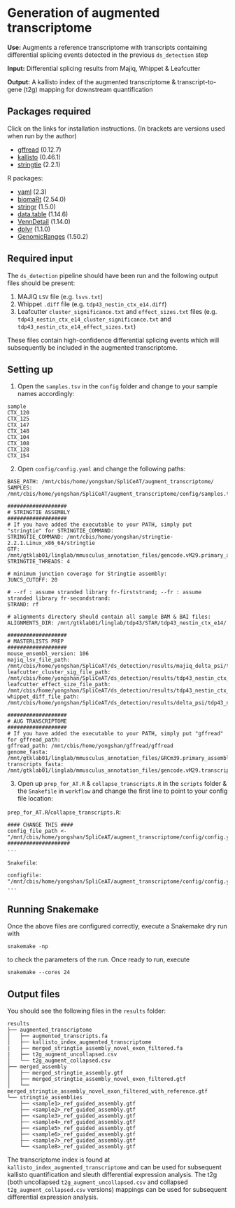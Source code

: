 # Generation of augmented transcriptome
**Use:** Augments a reference transcriptome with transcripts containing differential splicing events detected in the previous `ds_detection` step

**Input:** Differential splicing results from Majiq, Whippet & Leafcutter

**Output:** A kallisto index of the augmented transcriptome & transcript-to-gene (t2g) mapping for downstream quantification 

## Packages required
Click on the links for installation instructions. (In brackets are versions used when run by the author)
- [gffread](https://github.com/gpertea/gffread#installation) (0.12.7)
- [kallisto](https://pachterlab.github.io/kallisto/download) (0.46.1)
- [stringtie](https://ccb.jhu.edu/software/stringtie/#install) (2.2.1)

R packages:
- [yaml](https://www.rdocumentation.org/packages/yaml/versions/2.3.7) (2.3)
- [biomaRt](https://bioconductor.org/packages/release/bioc/html/biomaRt.html) (2.54.0)
- [stringr](https://cran.r-project.org/web/packages/stringr/readme/README.html) (1.5.0)
- [data.table](https://github.com/Rdatatable/data.table#installation) (1.14.6)
- [VennDetail](https://www.bioconductor.org/packages/release/bioc/html/VennDetail.html) (1.14.0)
- [dplyr](https://www.r-project.org/nosvn/pandoc/dplyr.html) (1.1.0)
- [GenomicRanges](https://bioconductor.org/packages/release/bioc/html/GenomicRanges.html) (1.50.2)

## Required input
The `ds_detection` pipeline should have been run and the following output files should be present: 
1. MAJIQ `LSV` file (e.g. `lsvs.txt`)
2. Whippet `.diff` file (e.g. `tdp43_nestin_ctx_e14.diff`)
3. Leafcutter `cluster_significance.txt` and `effect_sizes.txt` files (e.g. `tdp43_nestin_ctx_e14_cluster_significance.txt` and `tdp43_nestin_ctx_e14_effect_sizes.txt`)

These files contain high-confidence differential splicing events which will subsequently be included in the augmented transcriptome.

## Setting up
1. Open the `samples.tsv` in the `config` folder and change to your sample names accordingly:
```
sample
CTX_120
CTX_125
CTX_147
CTX_148
CTX_104
CTX_108
CTX_128
CTX_154
```

2. Open `config/config.yaml` and change the following paths:
```
BASE_PATH: /mnt/cbis/home/yongshan/SpliCeAT/augment_transcriptome/
SAMPLES: /mnt/cbis/home/yongshan/SpliCeAT/augment_transcriptome/config/samples.tsv

###################
# STRINGTIE ASSEMBLY
###################
# If you have added the executable to your PATH, simply put "stringtie" for STRINGTIE_COMMAND:
STRINGTIE_COMMAND: /mnt/cbis/home/yongshan/stringtie-2.2.1.Linux_x86_64/stringtie
GTF: /mnt/gtklab01/linglab/mmusculus_annotation_files/gencode.vM29.primary_assembly.annotation.gtf
STRINGTIE_THREADS: 4

# minimum junction coverage for Stringtie assembly:
JUNCS_CUTOFF: 20 

# --rf : assume stranded library fr-firststrand; --fr : assume stranded library fr-secondstrand:
STRAND: rf

# alignments directory should contain all sample BAM & BAI files:
ALIGNMENTS_DIR: /mnt/gtklab01/linglab/tdp43/STAR/tdp43_nestin_ctx_e14/

###################
# MASTERLISTS PREP
###################
mouse_ensembl_version: 106
majiq_lsv_file_path: /mnt/cbis/home/yongshan/SpliCeAT/ds_detection/results/majiq_delta_psi/tdp43_nestin_ctx_e14/lsvs.txt
leafcutter_cluster_sig_file_path: /mnt/cbis/home/yongshan/SpliCeAT/ds_detection/results/tdp43_nestin_ctx_e14_cluster_significance.txt
leafcutter_effect_size_file_path: /mnt/cbis/home/yongshan/SpliCeAT/ds_detection/results/tdp43_nestin_ctx_e14_effect_sizes.txt
whippet_diff_file_path: /mnt/cbis/home/yongshan/SpliCeAT/ds_detection/results/delta_psi/tdp43_nestin_ctx_e14.diff

###################
# AUG TRANSCRIPTOME
###################
# If you have added the executable to your PATH, simply put "gffread" for gffread_path:
gffread_path: /mnt/cbis/home/yongshan/gffread/gffread
genome_fasta: /mnt/gtklab01/linglab/mmusculus_annotation_files/GRCm39.primary_assembly.genome.fa
transcripts_fasta: /mnt/gtklab01/linglab/mmusculus_annotation_files/gencode.vM29.transcripts.fa
```

3. Open up `prep_for_AT.R` & `collapse_transcripts.R` in the `scripts` folder & the `Snakefile` in `workflow` and change the first line to point to your config file location:

`prep_for_AT.R`/`collapse_transcripts.R`:
```
#### CHANGE THIS ####
config_file_path <- "/mnt/cbis/home/yongshan/SpliCeAT/augment_transcriptome/config/config.yaml"
####################
...
```
`Snakefile`:
```
configfile: "/mnt/cbis/home/yongshan/SpliCeAT/augment_transcriptome/config/config.yaml"
...
```

## Running Snakemake
Once the above files are configured correctly, execute a Snakemake dry run with
```
snakemake -np
```
to check the parameters of the run. Once ready to run, execute
```
snakemake --cores 24
```

## Output files
You should see the following files in the `results` folder:
```
results
├── augmented_transcriptome
│   ├── augmented_transcripts.fa
│   ├── kallisto_index_augmented_transcriptome
|   ├── merged_stringtie_assembly_novel_exon_filtered.fa
|   ├── t2g_augment_uncollapsed.csv
│   └── t2g_augment_collapsed.csv
├── merged_assembly
│   ├── merged_stringtie_assembly.gtf
│   ├── merged_stringtie_assembly_novel_exon_filtered.gtf
│   └── merged_stringtie_assembly_novel_exon_filtered_with_reference.gtf
└── stringtie_assemblies
    ├── <sample1>_ref_guided_assembly.gtf
    ├── <sample2>_ref_guided_assembly.gtf
    ├── <sample3>_ref_guided_assembly.gtf
    ├── <sample4>_ref_guided_assembly.gtf
    ├── <sample5>_ref_guided_assembly.gtf
    ├── <sample6>_ref_guided_assembly.gtf
    ├── <sample7>_ref_guided_assembly.gtf
    └── <sample8>_ref_guided_assembly.gtf
```
The transcriptome index is found at `kallisto_index_augmented_transcriptome` and can be used for subsequent kallisto quantification and sleuth differential expression analysis. The t2g (both uncollapsed `t2g_augment_uncollapsed.csv` and collapsed `t2g_augment_collapsed.csv` versions) mappings can be used for subsequent differential expression analysis. 
